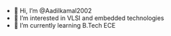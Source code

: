 - 👋 Hi, I’m @Aadilkamal2002
- 👀 I’m interested in VLSI and embedded technologies
- 🌱 I’m currently learning B.Tech ECE
  

<!---
Aadilkamal2002/Aadilkamal2002 is a ✨ special ✨ repository because its `README.md` (this file) appears on your GitHub profile.
You can click the Preview link to take a look at your changes.
--->
